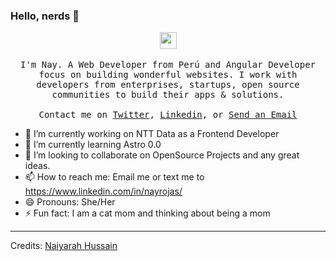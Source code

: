 ### Hello, nerds 👋

<p align="center">
  <img src="https://user-images.githubusercontent.com/5679180/79618120-0daffb80-80be-11ea-819e-d2b0fa904d07.gif" width="27px">
  <br><br>
  <samp>
I'm Nay. A Web Developer from Perú and Angular Developer focus on building wonderful websites. I work with developers from enterprises, startups, open source communities to build their apps & solutions.
     <br><br>Contact me on <a href="https://twitter.com/NayRojas_">Twitter</a>, <a href="https://www.linkedin.com/in/nayrojas/">Linkedin</a>, or <a href="mailto:nayllen.rojas@gmail.com">Send an Email</a>
  </samp>
</p>


- 🔭 I’m currently working on NTT Data as a Frontend Developer
- 🌱 I’m currently learning Astro 0.0 
- 👯 I’m looking to collaborate on OpenSource Projects and any great ideas.
- 📫 How to reach me: Email me or text me to https://www.linkedin.com/in/nayrojas/
- 😄 Pronouns: She/Her
- ⚡ Fun fact: I am a cat mom and thinking about being a mom 











-----
Credits: [Naiyarah Hussain](https://github.com/naisofly)
